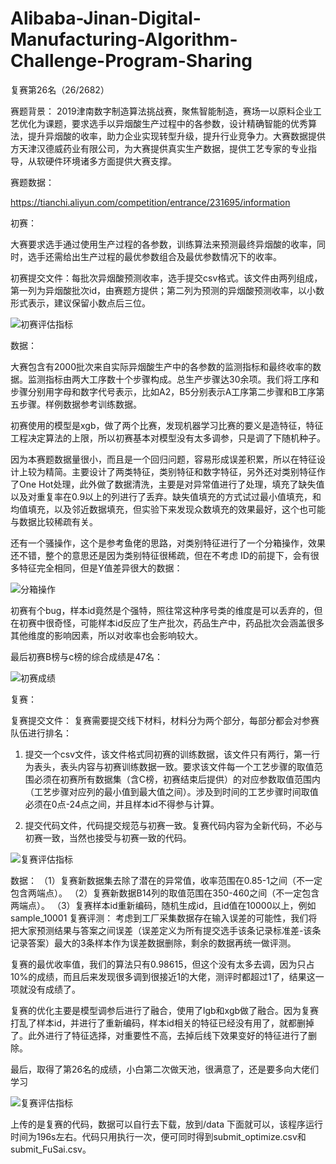 # Alibaba-Jinan-Digital-Manufacturing-Algorithm-Challenge-Program-Sharing
复赛第26名（26/2682）


赛题背景：
2019津南数字制造算法挑战赛，聚焦智能制造，赛场一以原料企业工艺优化为课题，要求选手以异烟酸生产过程中的各参数，设计精确智能的优秀算法，提升异烟酸的收率，助力企业实现转型升级，提升行业竞争力。大赛数据提供方天津汉德威药业有限公司，为大赛提供真实生产数据，提供工艺专家的专业指导，从软硬件环境诸多方面提供大赛支撑。

赛题数据：

https://tianchi.aliyun.com/competition/entrance/231695/information

初赛：

大赛要求选手通过使用生产过程的各参数，训练算法来预测最终异烟酸的收率，同时，选手还需给出生产过程的最优参数组合及最优参数情况下的收率。

初赛提交文件：每批次异烟酸预测收率，选手提交csv格式。该文件由两列组成，第一列为异烟酸批次id，由赛题方提供；第二列为预测的异烟酸预测收率，以小数形式表示，建议保留小数点后三位。

![初赛评估指标](https://github.com/genius9527/Alibaba-Jinan-Digital-Manufacturing-Algorithm-Challenge-Program-Sharing/blob/master/%E6%B4%A5%E5%8D%97%E5%A4%A7%E6%95%B0%E6%8D%AE%E5%88%9D%E8%B5%9B%E8%AF%84%E4%BC%B0%E6%8C%87%E6%A0%87.png
)

数据：

大赛包含有2000批次来自实际异烟酸生产中的各参数的监测指标和最终收率的数据。监测指标由两大工序数十个步骤构成。总生产步骤达30余项。我们将工序和步骤分别用字母和数字代号表示，比如A2，B5分别表示A工序第二步骤和B工序第五步骤。样例数据参考训练数据。

初赛使用的模型是xgb，做了两个比赛，发现机器学习比赛的要义是造特征，特征工程决定算法的上限，所以初赛基本对模型没有太多调参，只是调了下随机种子。

因为本赛题数据量很小，而且是一个回归问题，容易形成误差积累，所以在特征设计上较为精简。主要设计了两类特征，类别特征和数字特征，另外还对类别特征作了One Hot处理，此外做了数据清洗，主要是对异常值进行了处理，填充了缺失值以及对重复率在0.9以上的列进行了丢弃。缺失值填充的方式试过最小值填充，和均值填充，以及邻近数据填充，但实验下来发现众数填充的效果最好，这个也可能与数据比较稀疏有关。

还有一个骚操作，这个是参考鱼佬的思路，对类别特征进行了一个分箱操作，效果还不错，整个的意思还是因为类别特征很稀疏，但在不考虑 ID的前提下，会有很多特征完全相同，但是Y值差异很大的数据：

![分箱操作](https://github.com/genius9527/Alibaba-Jinan-Digital-Manufacturing-Algorithm-Challenge-Program-Sharing/blob/master/%E5%88%86%E7%AE%B1%E6%93%8D%E4%BD%9C.png)

初赛有个bug，样本id竟然是个强特，照往常这种序号类的维度是可以丢弃的，但在初赛中很奇怪，可能样本id反应了生产批次，药品生产中，药品批次会涵盖很多其他维度的影响因素，所以对收率也会影响较大。

最后初赛B榜与c榜的综合成绩是47名：

![初赛成绩](https://github.com/genius9527/Alibaba-Jinan-Digital-Manufacturing-Algorithm-Challenge-Program-Sharing/blob/master/%E5%88%9D%E8%B5%9B%E6%88%90%E7%BB%A9.png)

复赛：

复赛提交文件： 复赛需要提交线下材料，材料分为两个部分，每部分都会对参赛队伍进行排名：

1. 提交一个csv文件，该文件格式同初赛的训练数据，该文件只有两行，第一行为表头，表头内容与初赛训练数据一致。要求该文件每一个工艺步骤的取值范围必须在初赛所有数据集（含C榜，初赛结束后提供）的对应参数取值范围内（工艺步骤对应列的最小值到最大值之间）。涉及到时间的工艺步骤时间取值必须在0点-24点之间，并且样本id不得参与计算。

2. 提交代码文件，代码提交规范与初赛一致。复赛代码内容为全新代码，不必与初赛一致，当然也接受与初赛一致的代码。


![复赛评估指标](https://github.com/genius9527/Alibaba-Jinan-Digital-Manufacturing-Algorithm-Challenge-Program-Sharing/blob/master/%E5%A4%8D%E8%B5%9B%E8%AF%84%E4%BC%B0%E6%8C%87%E6%A0%87.png)

数据：
（1）复赛新数据集去除了潜在的异常值，收率范围在0.85-1之间（不一定包含两端点）。
（2）复赛新数据B14列的取值范围在350-460之间（不一定包含两端点）。
（3）复赛样本id重新编码，随机生成id，且id值在10000以上，例如sample_10001
复赛评测：
考虑到工厂采集数据存在输入误差的可能性，我们将把大家预测结果与答案之间误差（误差定义为所有提交选手该条记录标准差-该条记录答案）最大的3条样本作为误差数据删除，剩余的数据再统一做评测。

复赛的最优收率值，我们的算法只有0.98615，但这个没有太多去调，因为只占10%的成绩，而且后来发现很多调到很接近1的大佬，测评时都超过1了，结果这一项就没有成绩了。

复赛的优化主要是模型调参后进行了融合，使用了lgb和xgb做了融合。因为复赛打乱了样本id，并进行了重新编码，样本id相关的特征已经没有用了，就都删掉了。此外进行了特征选择，对重要性不高，去掉后线下效果变好的特征进行了删除。

最后，取得了第26名的成绩，小白第二次做天池，很满意了，还是要多向大佬们学习

![复赛评估指标](https://github.com/genius9527/Alibaba-Jinan-Digital-Manufacturing-Algorithm-Challenge-Program-Sharing/blob/master/%E5%A4%8D%E8%B5%9B%E6%88%90%E7%BB%A9.png)

上传的是复赛的代码，数据可以自行去下载，放到/data 下面就可以，该程序运行时间为196s左右。代码只用执行一次，便可同时得到submit_optimize.csv和submit_FuSai.csv。

